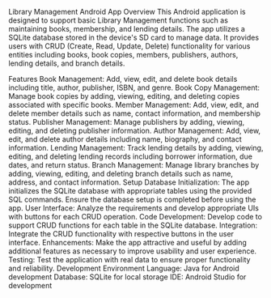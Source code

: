 Library Management Android App
Overview
This Android application is designed to support basic Library Management functions such as maintaining books, membership, and lending details. The app utilizes a SQLite database stored in the device's SD card to manage data. It provides users with CRUD (Create, Read, Update, Delete) functionality for various entities including books, book copies, members, publishers, authors, lending details, and branch details.

Features
Book Management: Add, view, edit, and delete book details including title, author, publisher, ISBN, and genre.
Book Copy Management: Manage book copies by adding, viewing, editing, and deleting copies associated with specific books.
Member Management: Add, view, edit, and delete member details such as name, contact information, and membership status.
Publisher Management: Manage publishers by adding, viewing, editing, and deleting publisher information.
Author Management: Add, view, edit, and delete author details including name, biography, and contact information.
Lending Management: Track lending details by adding, viewing, editing, and deleting lending records including borrower information, due dates, and return status.
Branch Management: Manage library branches by adding, viewing, editing, and deleting branch details such as name, address, and contact information.
Setup
Database Initialization: The app initializes the SQLite database with appropriate tables using the provided SQL commands. Ensure the database setup is completed before using the app.
User Interface: Analyze the requirements and develop appropriate UIs with buttons for each CRUD operation.
Code Development: Develop code to support CRUD functions for each table in the SQLite database.
Integration: Integrate the CRUD functionality with respective buttons in the user interface.
Enhancements: Make the app attractive and useful by adding additional features as necessary to improve usability and user experience.
Testing: Test the application with real data to ensure proper functionality and reliability.
Development Environment
Language: Java for Android development
Database: SQLite for local storage
IDE: Android Studio for development
